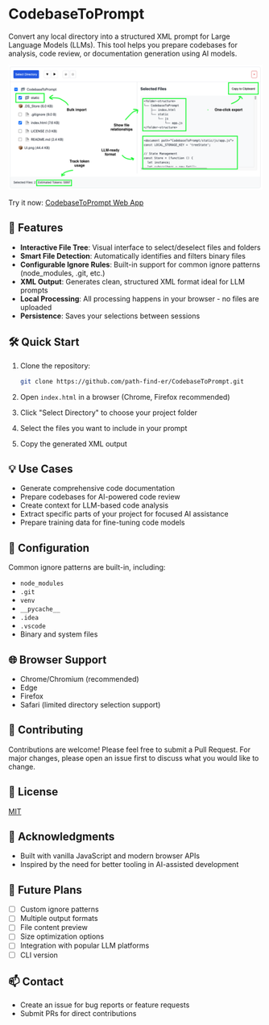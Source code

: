 # CodebaseToPrompt

Convert any local directory into a structured XML prompt for Large Language Models (LLMs). This tool helps you prepare codebases for analysis, code review, or documentation generation using AI models.

[![User Interface](UI.png)](https://path-find-er.github.io/CodebaseToPrompt/)

Try it now: [CodebaseToPrompt Web App](https://path-find-er.github.io/CodebaseToPrompt/)

## 🚀 Features

- **Interactive File Tree**: Visual interface to select/deselect files and folders
- **Smart File Detection**: Automatically identifies and filters binary files
- **Configurable Ignore Rules**: Built-in support for common ignore patterns (node_modules, .git, etc.)
- **XML Output**: Generates clean, structured XML format ideal for LLM prompts
- **Local Processing**: All processing happens in your browser - no files are uploaded
- **Persistence**: Saves your selections between sessions

## 🛠️ Quick Start

1. Clone the repository:
   ```bash
   git clone https://github.com/path-find-er/CodebaseToPrompt.git
   ```

2. Open `index.html` in a browser (Chrome, Firefox recommended)
3. Click "Select Directory" to choose your project folder
4. Select the files you want to include in your prompt
5. Copy the generated XML output

## 💡 Use Cases

- Generate comprehensive code documentation
- Prepare codebases for AI-powered code review
- Create context for LLM-based code analysis
- Extract specific parts of your project for focused AI assistance
- Prepare training data for fine-tuning code models

## 🔧 Configuration

Common ignore patterns are built-in, including:
- `node_modules`
- `.git`
- `venv`
- `__pycache__`
- `.idea`
- `.vscode`
- Binary and system files

## 🌐 Browser Support

- Chrome/Chromium (recommended)
- Edge
- Firefox
- Safari (limited directory selection support)

## 🤝 Contributing

Contributions are welcome! Please feel free to submit a Pull Request. For major changes, please open an issue first to discuss what you would like to change.

## 📝 License

[MIT](LICENSE)

## 🙏 Acknowledgments

- Built with vanilla JavaScript and modern browser APIs
- Inspired by the need for better tooling in AI-assisted development

## 🔮 Future Plans

- [ ] Custom ignore patterns
- [ ] Multiple output formats
- [ ] File content preview
- [ ] Size optimization options
- [ ] Integration with popular LLM platforms
- [ ] CLI version

## 📫 Contact

- Create an issue for bug reports or feature requests
- Submit PRs for direct contributions
